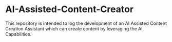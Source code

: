# AI-Assisted-Content-Creator
This repository is intended to log the development of an AI Assisted Content Creation Assistant which can create content by leveraging the AI Capabilities.
